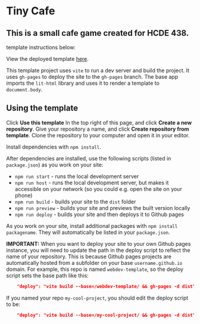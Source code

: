 # Tiny Cafe

This is a small cafe game created for HCDE 438.
--
template instructions below:

View the deployed template [here](http://twigg.gg/webdev-template/).

This template project uses `vite` to run a dev server and build the project. It
uses `gh-pages` to deploy the site to the `gh-pages` branch. The base app
imports the `lit-html` library and uses it to render a template to
`document.body`.

## Using the template

Click **Use this template** In the top right of this page, and click **Create a
new repository**. Give your repository a name, and click **Create repository
from template**. Clone the repository to your computer and open it in your
editor.

Install dependencies with `npm install`.

After dependencies are installed, use the following scripts (listed in
`package.json`) as you work on your site:

- `npm run start` - runs the local development server
- `npm run host` - runs the local development server, but makes it accessible on
  your network (so you could e.g. open the site on your phone)
- `npm run build` - builds your site to the `dist` folder
- `npm run preview` - builds your site and previews the built version locally
- `npm run deploy` - builds your site and then deploys it to Github pages

As you work on your site, install additional packages with
`npm install packagename`. They will automatically be listed in your
`package.json`.

**IMPORTANT:** When you want to deploy your site to your own Github pages
instance, you will need to update the path in the deploy script to reflect the
name of your repository. This is because Github pages projects are automatically
hosted from a subfolder on your base `username.github.io` domain. For example,
this repo is named `webdev-template`, so the deploy script sets the base path
like this:

```json
    "deploy": "vite build --base=/webdev-template/ && gh-pages -d dist"
```

If you named your repo `my-cool-project`, you should edit the deploy script to
be:

```json
    "deploy": "vite build --base=/my-cool-project/ && gh-pages -d dist"
```

